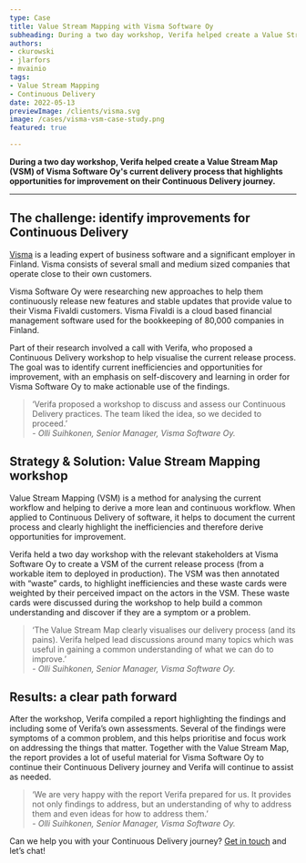```yaml
---
type: Case
title: Value Stream Mapping with Visma Software Oy
subheading: During a two day workshop, Verifa helped create a Value Stream Map (VSM) of Visma Software Oy's current delivery process that highlights opportunities for improvement on their Continuous Delivery journey.
authors:
- ckurowski
- jlarfors
- mvainio
tags:
- Value Stream Mapping
- Continuous Delivery
date: 2022-05-13
previewImage: /clients/visma.svg
image: /cases/visma-vsm-case-study.png
featured: true

---
```


**During a two day workshop, Verifa helped create a Value Stream Map (VSM) of Visma Software Oy's current delivery process that highlights opportunities for improvement on their Continuous Delivery journey.**

***

## The challenge: identify improvements for Continuous Delivery

[Visma](https://www.visma.fi/) is a leading expert of business software and a significant employer in Finland. Visma consists of several small and medium sized companies that operate close to their own customers.

Visma Software Oy were researching new approaches to help them continuously release new features and stable updates that provide value to their Visma Fivaldi customers. Visma Fivaldi is a cloud based financial management software used for the bookkeeping of 80,000 companies in Finland.

Part of their research involved a call with Verifa, who proposed a Continuous Delivery workshop to help visualise the current release process. The goal was to identify current inefficiencies and opportunities for improvement, with an emphasis on self-discovery and learning in order for Visma Software Oy to make actionable use of the findings.

<blockquote>
  ‘Verifa proposed a workshop to discuss and assess our Continuous Delivery practices. The team liked the idea, so we decided to proceed.’
  <br/>
  <cite>- Olli Suihkonen, Senior Manager, Visma Software Oy.</cite>
</blockquote>

## Strategy & Solution: Value Stream Mapping workshop

Value Stream Mapping (VSM) is a method for analysing the current workflow and helping to derive a more lean and continuous workflow. When applied to Continuous Delivery of software, it helps to document the current process and clearly highlight the inefficiencies and therefore derive opportunities for improvement.

Verifa held a two day workshop with the relevant stakeholders at Visma Software Oy to create a VSM of the current release process (from a workable item to deployed in production). The VSM was then annotated with “waste” cards, to highlight inefficiencies and these waste cards were weighted by their perceived impact on the actors in the VSM. These waste cards were discussed during the workshop to help build a common understanding and discover if they are a symptom or a problem.

<blockquote>
  ‘The Value Stream Map clearly visualises our delivery process (and its pains). Verifa helped lead discussions around many topics which was useful in gaining a common understanding of what we can do to improve.’
  <br/>
  <cite>- Olli Suihkonen, Senior Manager, Visma Software Oy.</cite>
</blockquote>

## Results: a clear path forward

After the workshop, Verifa compiled a report highlighting the findings and including some of Verifa’s own assessments. Several of the findings were symptoms of a common problem, and this helps prioritise and focus work on addressing the things that matter. Together with the Value Stream Map, the report provides a lot of useful material for Visma Software Oy to continue their Continuous Delivery journey and Verifa will continue to assist as needed.

<blockquote>
  ‘We are very happy with the report Verifa prepared for us. It provides not only findings to address, but an understanding of why to address them and even ideas for how to address them.’
  <br/>
  <cite>- Olli Suihkonen, Senior Manager, Visma Software Oy.</cite>
</blockquote>


Can we help you with your Continuous Delivery journey? [Get in touch](https://verifa.io/contact/) and let’s chat!
